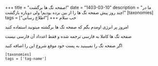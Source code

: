 +++
title = "صفحه تگ ها برگشت!"
date = "1403-03-10"
description = "ما در چند روز پیش صفحه تگ ها را از بین برده بودیم! ولی دوباره بازگشت!"
[taxonomies]
tags = ["اطلاع رسانی"]
+++
خب سلام

امروز پر انرژی اومدم بگم که صفحه تگ ها برگشته میتونید استفاده کنید

صفحه تگ ها کاملا به فارسی ترجمه شده و فقط اعدداد آن فارسی نیست

اگر صفحه تگ را نمیبینید به پست خود موقع شروع این را اضافه کنید

```
[taxonomies]
tags = ['tag-name']
```